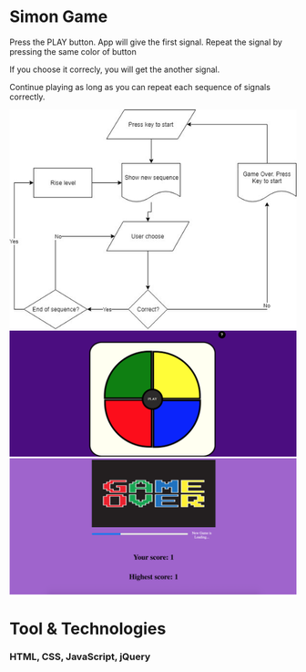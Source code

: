 # Simon Game

<p>Press the PLAY button. App will give the first signal. Repeat the signal by pressing the same
                    color of button</p>
<p> If you choose it correcly, you will get the another signal. </p>
<p>Continue playing as long as you can repeat each sequence of signals correctly.</p>


![](images/game-flow.jpg)
![](images/game-ss.png)
![](images/game-over-ss-png.png)


# Tool & Technologies

### HTML, CSS, JavaScript, jQuery

